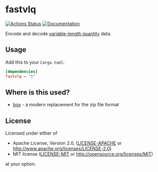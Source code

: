 # fastvlq

[![Actions Status](https://github.com/bbqsrc/fastvlq/workflows/CI/badge.svg)](https://github.com/bbqsrc/fastvlq/actions)
[![Documentation](https://docs.rs/fastvlq/badge.svg)](https://docs.rs/fastvlq)

Encode and decode [variable-length quantity](https://en.wikipedia.org/wiki/Variable-length_quantity) data.

## Usage

Add this to your `Cargo.toml`:

```toml
[dependencies]
fastvlq = "1"
```

## Where is this used?

* [box](https://github.com/bbqsrc/box) - a modern replacement for the zip file format

## License

Licensed under either of

* Apache License, Version 2.0, ([LICENSE-APACHE](LICENSE-APACHE) or http://www.apache.org/licenses/LICENSE-2.0)
* MIT license ([LICENSE-MIT](LICENSE-MIT) or http://opensource.org/licenses/MIT)

at your option.
